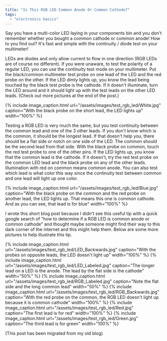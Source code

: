 ```yaml
---
title: "Is This RGB LED Common Anode Or Common Cathode?"
tags:
  - "electronics basics"
---
```

Say you have a multi-color LED laying in your components bin and you don't remember whether you bought a common cathode or common anode! How to you find out? It's fast and simple with the continuity / diode test on your multimeter!

LEDs are diodes and only allow current to flow in one direction (RGB LEDs are of course no different). If you were unaware, to test the polarity of a regular LED, you can use the continuity test mode on your multimeter. Put the black/common multimeter test probe on one lead of the LED and the red probe on the other. If the LED dimly lights up, you know the lead being touched by the black test probe is the cathode. If it doesn't illuminate, turn the LED around and it should light up with the test leads on the other LED leads. (Check out more pictures at the end of the post.)

{% include image_caption.html url="/assets/images/test_rgb_led/White.jpg" caption="With the black probe on the short lead, the LED lights up" width="100%" %}

Testing a RGB LED is very much the same, but you test continuity between the common lead and one of the 3 other leads. If you don't know which is the common, it should be the longest lead. If that doesn't help you, there should be a flat side or notch on one side of the LED. The common should be the second lead from that side. With the black probe on common, touch the red test probe to one of the other pins. If the LED lights up, you know that the common lead is the cathode. If it doesn't, try the red test probe on the common LED lead and the black probe on any of the other leads. Illumination with red on common means common anode. You can also test which lead is what color this way since the continuity test between common and one lead will light up one color.

{% include image_caption.html url="/assets/images/test_rgb_led/Blue.jpg" caption="With the black probe on the common and the red probe on another lead, the LED lights up. That means this one is common cathode. And as you can see, that lead is for blue" width="100%" %}

I wrote this short blog post because I didn't see this useful tip with a quick google search of "how to determine if a RGB LED is common anode or common cathode" and thought maybe someone might find their way to this dark corner of the internet and this might help them. Below are some more pictures to help illustrate this tip.

{% include image_caption.html url="/assets/images/test_rgb_led/LED_Backwards.jpg" caption="With the probes on opposite leads, the LED doesn't light up" width="100%" %}
{% include image_caption.html url="/assets/images/test_rgb_led/LED_Labeled.jpg" caption="The longer lead on a LED is the anode. The lead by the flat side is the cathode" width="50%" %}
{% include image_caption.html url="/assets/images/test_rgb_led/RGB_Labeled.jpg" caption="Note the flat side and the long common lead" width="50%" %}
{% include image_caption.html url="/assets/images/test_rgb_led/RGB_Backwards.jpg" caption="With the red probe on the common, the RGB LED doesn't light up because it is common cathode" width="100%" %}
{% include image_caption.html url="/assets/images/test_rgb_led/Red.jpg" caption="The first lead is for red" width="100%" %}
{% include image_caption.html url="/assets/images/test_rgb_led/Green.jpg" caption="The third lead is for green" width="100%" %}

(This post has been migrated from my old blog)
